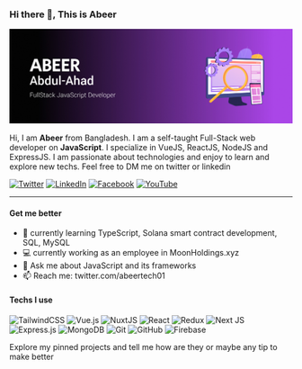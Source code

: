 ### Hi there 👋, This is Abeer

![Header](./assets/header.jpg)

Hi, I am **Abeer** from Bangladesh. I am a self-taught Full-Stack web developer on **JavaScript**. I specialize in VueJS, ReactJS, NodeJS and ExpressJS. I am passionate about technologies and enjoy to learn and explore new techs. Feel free to DM me on twitter or linkedin

[![Twitter](https://img.shields.io/badge/Twitter-%231DA1F2.svg?style=for-the-badge&logo=Twitter&logoColor=white)](https://twitter.com/abeertech01) [![LinkedIn](https://img.shields.io/badge/linkedin-%230077B5.svg?style=for-the-badge&logo=linkedin&logoColor=white)](https://www.linkedin.com/in/abeertech01/) [![Facebook](https://img.shields.io/badge/Facebook-%231877F2.svg?style=for-the-badge&logo=Facebook&logoColor=white)](https://www.facebook.com/abeertech01/) [![YouTube](https://img.shields.io/badge/Youtube-%23FF0000.svg?style=for-the-badge&logo=YouTube&logoColor=white)](https://www.youtube.com/channel/UCtpkriCi3uO8iI4_NoBpRyw)

---

#### Get me better

- 🌱 currently learning TypeScript, Solana smart contract development, SQL, MySQL
- 💻 currently working as an employee in MoonHoldings.xyz
- 💬 Ask me about JavaScript and its frameworks
- 📫 Reach me: twitter.com/abeertech01

#### Techs I use

![TailwindCSS](https://img.shields.io/badge/tailwindcss-%2338B2AC.svg?style=for-the-badge&logo=tailwind-css&logoColor=white) ![Vue.js](https://img.shields.io/badge/vuejs-%2335495e.svg?style=for-the-badge&logo=vuedotjs&logoColor=%234FC08D) ![NuxtJS](https://img.shields.io/badge/Nuxt-black?style=for-the-badge&logo=nuxt.js&logoColor=white) ![React](https://img.shields.io/badge/react-%2320232a.svg?style=for-the-badge&logo=react&logoColor=%2361DAFB) ![Redux](https://img.shields.io/badge/redux-%23593d88.svg?style=for-the-badge&logo=redux&logoColor=white) ![Next JS](https://img.shields.io/badge/Next-black?style=for-the-badge&logo=next.js&logoColor=white) ![Express.js](https://img.shields.io/badge/express.js-%23404d59.svg?style=for-the-badge&logo=express&logoColor=%2361DAFB) ![MongoDB](https://img.shields.io/badge/MongoDB-%234ea94b.svg?style=for-the-badge&logo=mongodb&logoColor=white) ![Git](https://img.shields.io/badge/git-%23F05033.svg?style=for-the-badge&logo=git&logoColor=white) ![GitHub](https://img.shields.io/badge/github-%23121011.svg?style=for-the-badge&logo=github&logoColor=white) ![Firebase](https://img.shields.io/badge/firebase-%23039BE5.svg?style=for-the-badge&logo=firebase)

Explore my pinned projects and tell me how are they or maybe any tip to make better
